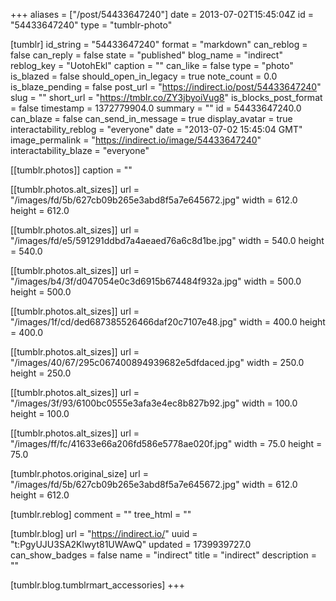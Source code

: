 +++
aliases = ["/post/54433647240"]
date = 2013-07-02T15:45:04Z
id = "54433647240"
type = "tumblr-photo"

[tumblr]
id_string = "54433647240"
format = "markdown"
can_reblog = false
can_reply = false
state = "published"
blog_name = "indirect"
reblog_key = "UotohEkl"
caption = ""
can_like = false
type = "photo"
is_blazed = false
should_open_in_legacy = true
note_count = 0.0
is_blaze_pending = false
post_url = "https://indirect.io/post/54433647240"
slug = ""
short_url = "https://tmblr.co/ZY3jbyoiVug8"
is_blocks_post_format = false
timestamp = 1372779904.0
summary = ""
id = 54433647240.0
can_blaze = false
can_send_in_message = true
display_avatar = true
interactability_reblog = "everyone"
date = "2013-07-02 15:45:04 GMT"
image_permalink = "https://indirect.io/image/54433647240"
interactability_blaze = "everyone"

[[tumblr.photos]]
caption = ""

[[tumblr.photos.alt_sizes]]
url = "/images/fd/5b/627cb09b265e3abd8f5a7e645672.jpg"
width = 612.0
height = 612.0

[[tumblr.photos.alt_sizes]]
url = "/images/fd/e5/591291ddbd7a4aeaed76a6c8d1be.jpg"
width = 540.0
height = 540.0

[[tumblr.photos.alt_sizes]]
url = "/images/b4/3f/d047054e0c3d6915b674484f932a.jpg"
width = 500.0
height = 500.0

[[tumblr.photos.alt_sizes]]
url = "/images/1f/cd/ded687385526466daf20c7107e48.jpg"
width = 400.0
height = 400.0

[[tumblr.photos.alt_sizes]]
url = "/images/40/67/295c067400894939682e5dfdaced.jpg"
width = 250.0
height = 250.0

[[tumblr.photos.alt_sizes]]
url = "/images/3f/93/6100bc0555e3afa3e4ec8b827b92.jpg"
width = 100.0
height = 100.0

[[tumblr.photos.alt_sizes]]
url = "/images/ff/fc/41633e66a206fd586e5778ae020f.jpg"
width = 75.0
height = 75.0

[tumblr.photos.original_size]
url = "/images/fd/5b/627cb09b265e3abd8f5a7e645672.jpg"
width = 612.0
height = 612.0

[tumblr.reblog]
comment = ""
tree_html = ""

[tumblr.blog]
url = "https://indirect.io/"
uuid = "t:PgyUJU3SA2Klwyt81UWAwQ"
updated = 1739939727.0
can_show_badges = false
name = "indirect"
title = "indirect"
description = ""

[tumblr.blog.tumblrmart_accessories]
+++
